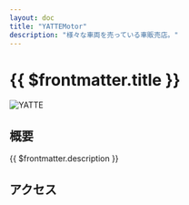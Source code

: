 ```yaml
---
layout: doc
title: "YATTEMotor"
description: "様々な車両を売っている車販売店。"
---
```


# {{ $frontmatter.title }}
![YATTE](/img/tour/hakubutukan.webp)

## 概要
{{ $frontmatter.description }}  

<!-- 色んな情報 -->

## アクセス